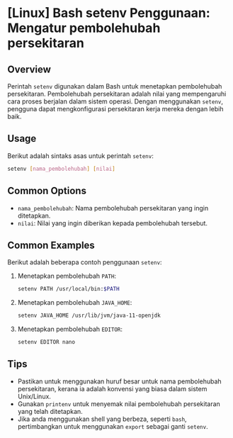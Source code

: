 # [Linux] Bash setenv Penggunaan: Mengatur pembolehubah persekitaran

## Overview
Perintah `setenv` digunakan dalam Bash untuk menetapkan pembolehubah persekitaran. Pembolehubah persekitaran adalah nilai yang mempengaruhi cara proses berjalan dalam sistem operasi. Dengan menggunakan `setenv`, pengguna dapat mengkonfigurasi persekitaran kerja mereka dengan lebih baik.

## Usage
Berikut adalah sintaks asas untuk perintah `setenv`:

```bash
setenv [nama_pembolehubah] [nilai]
```

## Common Options
- `nama_pembolehubah`: Nama pembolehubah persekitaran yang ingin ditetapkan.
- `nilai`: Nilai yang ingin diberikan kepada pembolehubah tersebut.

## Common Examples
Berikut adalah beberapa contoh penggunaan `setenv`:

1. Menetapkan pembolehubah `PATH`:
   ```bash
   setenv PATH /usr/local/bin:$PATH
   ```

2. Menetapkan pembolehubah `JAVA_HOME`:
   ```bash
   setenv JAVA_HOME /usr/lib/jvm/java-11-openjdk
   ```

3. Menetapkan pembolehubah `EDITOR`:
   ```bash
   setenv EDITOR nano
   ```

## Tips
- Pastikan untuk menggunakan huruf besar untuk nama pembolehubah persekitaran, kerana ia adalah konvensi yang biasa dalam sistem Unix/Linux.
- Gunakan `printenv` untuk menyemak nilai pembolehubah persekitaran yang telah ditetapkan.
- Jika anda menggunakan shell yang berbeza, seperti `bash`, pertimbangkan untuk menggunakan `export` sebagai ganti `setenv`.